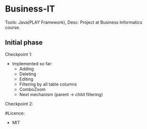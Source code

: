 # Business-IT
Tools: Java(PLAY Framework), Desc: Project at Business Informatics course.

## Initial phase
Checkpoint 1:
  - Implemented so far:
    - Adding
    - Deleting
    - Editing
    - Filtering by all table columns
    - ComboZoom
    - Next mechanism (parent -> child filtering)

Checkpoint 2:

#Licence:
  - MIT


